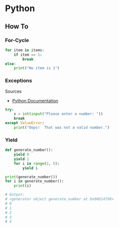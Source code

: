 # Python

## How To

### For-Cycle

```python
for item in items:
    if item == 1:
        break
else:
    print("No item is 1")
```

### Exceptions

Sources

* [Python Documentation](https://docs.python.org/3/tutorial/errors.html)

```python
try:
    x = int(input("Please enter a number: "))
    break
except ValueError:
    print("Oops!  That was not a valid number.")
```

### Yield

```python
def generate_number():
    yield 0
    yield 1
    for i in range(2, 5):
        yield i

print(generate_number())
for i in generate_number():
    print(i)

# Output:
# <generator object generate_number at 0x00D14798>
# 0
# 1
# 2
# 3
# 4
```
